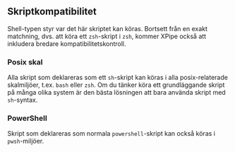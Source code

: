 ## Skriptkompatibilitet

Shell-typen styr var det här skriptet kan köras.
Bortsett från en exakt matchning, dvs. att köra ett `zsh`-skript i `zsh`, kommer XPipe också att inkludera bredare kompatibilitetskontroll.

### Posix skal

Alla skript som deklareras som ett `sh`-skript kan köras i alla posix-relaterade skalmiljöer, t.ex. `bash` eller `zsh`.
Om du tänker köra ett grundläggande skript på många olika system är den bästa lösningen att bara använda skript med `sh`-syntax.

### PowerShell

Skript som deklareras som normala `powershell`-skript kan också köras i `pwsh`-miljöer.
